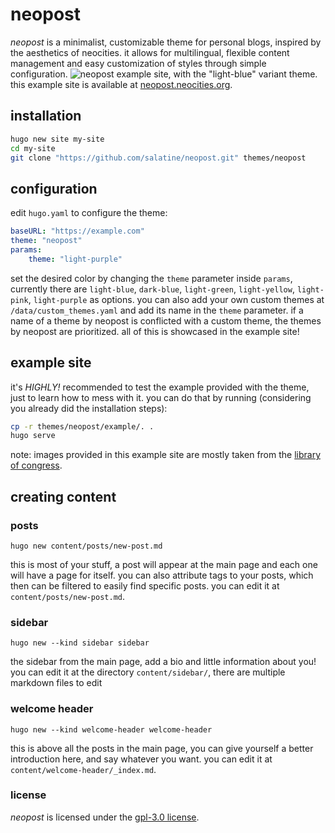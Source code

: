 # neopost
*neopost* is a minimalist, customizable theme for personal blogs, inspired by the aesthetics of neocities. it allows for multilingual, flexible content management and easy customization of styles through simple configuration.
![neopost example site, with the "light-blue" variant theme.](https://raw.githubusercontent.com/salatine/neopost/main/images/screenshot.png)
this example site is available at [neopost.neocities.org](https://neopost.neocities.org).

## installation
```bash
hugo new site my-site
cd my-site
git clone "https://github.com/salatine/neopost.git" themes/neopost
```


## configuration
edit `hugo.yaml` to configure the theme:
```yaml
baseURL: "https://example.com"
theme: "neopost"
params:
    theme: "light-purple"
```
set the desired color by changing the `theme` parameter inside `params`, currently there are `light-blue`, `dark-blue`, `light-green`, `light-yellow`, `light-pink`, `light-purple` as options.
you can also add your own custom themes at `/data/custom_themes.yaml` and add its name in the `theme` parameter. if a name of a theme by neopost is conflicted with a custom theme, the themes by neopost are prioritized. all of this is showcased in the example site!

## example site
it's *HIGHLY!* recommended to test the example provided with the theme, just to learn how to mess with it. you can do that by running (considering you already did the installation steps):
```bash
cp -r themes/neopost/example/. .
hugo serve
```
note: images provided in this example site are mostly taken from the [library of congress](https://www.loc.gov/free-to-use/cats/).

## creating content

### posts
```
hugo new content/posts/new-post.md
```
this is most of your stuff, a post will appear at the main page and each one will have a page for itself. you can also attribute tags to your posts, which then can be filtered to easily find specific posts.
you can edit it at `content/posts/new-post.md`.


### sidebar
```
hugo new --kind sidebar sidebar
```
the sidebar from the main page, add a bio and little information about you!
you can edit it at the directory `content/sidebar/`, there are multiple markdown files to edit


### welcome header
```
hugo new --kind welcome-header welcome-header
```
this is above all the posts in the main page, you can give yourself a better introduction here, and say whatever you want.
you can edit it at `content/welcome-header/_index.md`.


### license
*neopost* is licensed under the [gpl-3.0 license](https://raw.githubusercontent.com/salatine/neopost/main/LICENSE).
